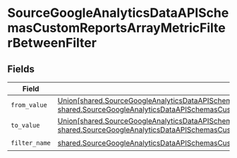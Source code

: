 # SourceGoogleAnalyticsDataAPISchemasCustomReportsArrayMetricFilterBetweenFilter


## Fields

| Field                                                                                                                                                                                                                                                                                                                                             | Type                                                                                                                                                                                                                                                                                                                                              | Required                                                                                                                                                                                                                                                                                                                                          | Description                                                                                                                                                                                                                                                                                                                                       |
| ------------------------------------------------------------------------------------------------------------------------------------------------------------------------------------------------------------------------------------------------------------------------------------------------------------------------------------------------- | ------------------------------------------------------------------------------------------------------------------------------------------------------------------------------------------------------------------------------------------------------------------------------------------------------------------------------------------------- | ------------------------------------------------------------------------------------------------------------------------------------------------------------------------------------------------------------------------------------------------------------------------------------------------------------------------------------------------- | ------------------------------------------------------------------------------------------------------------------------------------------------------------------------------------------------------------------------------------------------------------------------------------------------------------------------------------------------- |
| `from_value`                                                                                                                                                                                                                                                                                                                                      | [Union[shared.SourceGoogleAnalyticsDataAPISchemasCustomReportsArrayMetricFilterMetricsFilter1ExpressionsFilterInt64Value, shared.SourceGoogleAnalyticsDataAPISchemasCustomReportsArrayMetricFilterMetricsFilter1ExpressionsFilterDoubleValue]](../../models/shared/sourcegoogleanalyticsdataapischemascustomreportsarraymetricfilterfromvalue.md) | :heavy_check_mark:                                                                                                                                                                                                                                                                                                                                | N/A                                                                                                                                                                                                                                                                                                                                               |
| `to_value`                                                                                                                                                                                                                                                                                                                                        | [Union[shared.SourceGoogleAnalyticsDataAPISchemasCustomReportsArrayMetricFilterMetricsFilter1Int64Value, shared.SourceGoogleAnalyticsDataAPISchemasCustomReportsArrayMetricFilterMetricsFilter1DoubleValue]](../../models/shared/sourcegoogleanalyticsdataapischemascustomreportsarraymetricfiltertovalue.md)                                     | :heavy_check_mark:                                                                                                                                                                                                                                                                                                                                | N/A                                                                                                                                                                                                                                                                                                                                               |
| `filter_name`                                                                                                                                                                                                                                                                                                                                     | [shared.SourceGoogleAnalyticsDataAPISchemasCustomReportsArrayMetricFilterMetricsFilter1ExpressionsFilterName](../../models/shared/sourcegoogleanalyticsdataapischemascustomreportsarraymetricfiltermetricsfilter1expressionsfiltername.md)                                                                                                        | :heavy_check_mark:                                                                                                                                                                                                                                                                                                                                | N/A                                                                                                                                                                                                                                                                                                                                               |